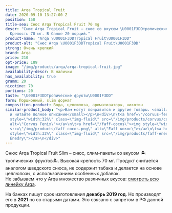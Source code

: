 ```yaml
---
title: Arqa Tropical Fruit
date: 2020-09-10 13:27:00 Z
position: 150
title-seo: Снюс Arqa Tropical Fruit 70 mg
descr: "Снюс Arqa Tropical Fruit – снюс со вкусом \U0001F3DDтропических фруктов\U0001F3DD.
  Крепость 70 мг. В банке 20 порций."
product-name: "Arqa \U0001F3DDTropical Fruit\U0001F3DD"
product-alt: "Снюс Arqa \U0001F3DDTropical Fruit\U0001F3DD"
strong: Очень крепкий
brand: Arqa
price: 210
opt-price: 189
image: "/img/products/arqa/arqa-tropical-fruit.jpg"
availability-descr: В наличии
has_availability: true
gramm: 20
nicotine: 70
portions: 20
taste: "\U0001F3DDТропические фрукты\U0001F3DD"
form: Порционный, slim формат
composition-product: Вода, целлюлоза, ароматизаторы, никотин
similar-product_body: "<p>Вам могут понравится и другие товары. <small>Жмите на картинки
  и читайте полное описание</small></p>\n<div>\n\t<a href=\"/corvus-fenix-barberry\"><img
  style=\"width:32%\" class=\"img-fluid\" src=\"/img/products/corvus/corvus-fenix.png\"
  alt=\"Corvus Fenix\"></a>\n\t<a href=\"/faff-cocos\"><img style=\"width:32%\" class=\"img-fluid\"
  src=\"/img/products/faff-cocos.png\" alt=\"Faff кокос\"></a>\n\t<a href=\"/faff-snus-energy\"><img
  style=\"width:32%\" class=\"img-fluid\" src=\"/img/products/faff-energy.png\" alt=\"Faff
  Enedry\"></a>\n</div>"
---
```


Снюс Arqa Tropical Fruit Slim – снюс, слим-пакеты со вкусом 🏝тропических фруктов🏝. Высокая крепость 70 мг. Продукт считается аналогом шведского снюса, не содержит табака и делается на основе целлюлозы, с использованием особенных добавок.<br>
Не забываем что у Arqa множество различных вкусов: [смотреть всю линейку Arqa](/arqa).

На банках пишут срок изготовления **декабрь 2019 год**. Но производят его в **2021** но со старыми датами. Это связано с запретом в РФ данной продукции.